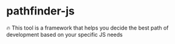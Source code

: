 # pathfinder-js
🔥 This tool is a framework that helps you decide the best path of development based on your specific JS needs
